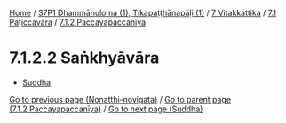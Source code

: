 
[Home](/) / [37P1 Dhammānuloma (1), Tikapaṭṭhānapāḷi (1)](../../...md) / [7 Vitakkattika](../...md) / [7.1 Paṭiccavāra](...md) / [7.1.2 Paccayapaccanīya](../37P1/7/7.1/7.1.2.md)

# 7.1.2.2 Saṅkhyāvāra

* [Suddha](7.1.2.2/Suddha.md)

[Go to previous page (Nonatthi-novigata)](7.1.2.1/Nonatthi-novigata.md) / [Go to parent page (7.1.2 Paccayapaccanīya)](../37P1/7/7.1/7.1.2.md) / [Go to next page (Suddha)](7.1.2.2/Suddha.md)


